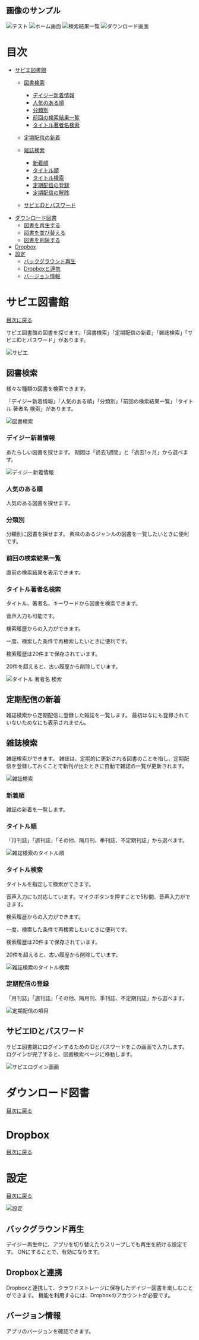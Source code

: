 ## 画像のサンプル

![テスト](images/sample.png)
![ホーム画面](images/home.png)
![検索結果一覧](images/search_result.png)
![ダウンロード画面](images/download.png)

# 目次

- <a href="#content1" name="toc1">サピエ図書館</a>
  - <a href="#content1_1" name="toc1_1">図書検索</a>
    - <a href="#content1_1_1" name="toc1_1_1">デイジー新着情報</a>
    - <a href="#content1_1_2" name="toc1_1_2">人気のある順</a>
    - <a href="#content1_1_3" name="toc1_1_3">分類別</a>
    - <a href="#content1_1_4" name="toc1_1_4">前回の検索結果一覧</a>
    - <a href="#content1_1_5" name="toc1_1_5">タイトル著者名検索</a>
  - <a href="#content1_2" name="toc1_2">定期配信の新着</a>
  - <a href="#content1_3" name="toc1_3">雑誌検索</a>
    - <a href="#content1_3_1" name="toc1_3_1">新着順</a>
    - <a href="#content1_3_2" name="toc1_3_2">タイトル順</a>
    - <a href="#content1_3_3" name="toc1_3_3">タイトル検索</a>
    - <a href="#content1_3_4" name="toc1_3_4">定期配信の登録</a>
    - <a href="#content1_3_5" name="toc1_3_5">定期配信の解除</a>

  - <a href="#content1_4" name="toc1_4">サピエIDとパスワード</a>
- <a href="#content2" name="toc2">ダウンロード図書</a>
  - <a href="#content2_1" name="toc2_1">図書を再生する</a>
  - <a href="#content2_2" name="toc2_2">図書を並び替える</a>
  - <a href="#content2_3" name="toc2_3">図書を削除する</a>
- <a href="#content3" name="toc3">Dropbox</a>
- <a href="#content4" name="toc4">設定</a>
  - <a href="#content4_1" name="toc4_1">バックグラウンド再生</a>
  - <a href="#content4_2" name="toc4_2">Dropboxと連携</a>
  - <a href="#content4_3" name="toc4_3">バージョン情報</a>

# サピエ図書館
<a name="content1"></a>
<a href="#toc1">目次に戻る</a>

サピエ図書館の図書を探せます。「図書検索」「定期配信の新着」「雑誌検索」「サピエIDとパスワード」があります。

![サピエ](images/sapie.png)

## 図書検索

様々な種類の図書を検索できます。


「デイジー新着情報」「人気のある順」「分類別」「前回の検索結果一覧」「タイトル 著者名 検索」があります。

![図書検索](images/book_search.png)

### デイジー新着情報

あたらしい図書を探せます。
期間は「過去1週間」と「過去1ヶ月」から選べます。

![デイジー新着情報](images/new_daisy.png)

### 人気のある順

人気のある図書を探せます。


### 分類別
分類別に図書を探せます。
興味のあるジャンルの図書を一覧したいときに便利です。

### 前回の検索結果一覧

直前の検索結果を表示できます。

### タイトル著者名検索

タイトル、著者名、キーワードから図書を検索できます。

音声入力も可能です。

検索履歴からの入力ができます。

一度、検索した条件で再検索したいときに便利です。

検索履歴は20件まで保存されています。

20件を超えると、古い履歴から削除しています。

![タイトル 著者名 検索](images/title_author_search.png)

## 定期配信の新着

雑誌検索から定期配信に登録した雑誌を一覧します。
最初はなにも登録されていないためなにも表示されません。

## 雑誌検索
雑誌検索ができます。
雑誌は、定期的に更新される図書のことを指し、定期配信を登録しておくことで新刊が出たときに自動で雑誌の一覧が更新されます。

![雑誌検索](images/magazine_search.png)

### 新着順

雑誌の新着を一覧します。

### タイトル順

「月刊誌」「週刊誌」「その他、隔月刊、季刊誌、不定期刊誌」から選べます。

![雑誌検索のタイトル順](images/title_order.png)

### タイトル検索

タイトルを指定して検索ができます。

音声入力にも対応しています。マイクボタンを押すことで5秒間、音声入力ができます。

検索履歴からの入力ができます。

一度、検索した条件で再検索したいときに便利です。

検索履歴は20件まで保存されています。

20件を超えると、古い履歴から削除しています。

![雑誌検索のタイトル検索](images/title_search.png)

### 定期配信の登録

「月刊誌」「週刊誌」「その他、隔月刊、季刊誌、不定期刊誌」から選べます。

![定期配信の項目](images/subscribe_item.png)

## サピエIDとパスワード
サピエ図書館にログインするためのIDとパスワードをこの画面で入力します。
ログインが完了すると、図書検索ページに移動します。

![サピエログイン画面](images/sapie_logon.png)

# ダウンロード図書
<a name="content2"></a>
<a href="#toc2">目次に戻る</a>


# Dropbox
<a name="content3"></a>
<a href="#toc3">目次に戻る</a>

# 設定
<a name="content4"></a>
<a href="#toc4">目次に戻る</a>

![設定](images/settings.png)

## バックグラウンド再生

デイジー再生中に、アプリを切り替えたりスリープしても再生を続ける設定です。
ONにすることで、有効になります。

## Dropboxと連携

Dropboxと連携して、クラウドストレージに保存したデイジー図書を楽しむことができます。
機能を利用するには、Dropboxのアカウントが必要です。

## バージョン情報

アプリのバージョンを確認できます。
